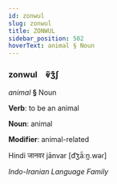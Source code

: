 ```yaml
---
id: zonwul
slug: zonwul
title: ZONWUL
sidebar_position: 502
hoverText: animal § Noun
---
```


### zonwul&emsp;<span kind="abugida">ⱴ̃ʒ͊ʃ</span>

*animal* **§** Noun

**Verb**: to be an animal

**Noun**: animal

**Modifier**: animal-related

Hindi जानवर jānvar [d͡ʒä̃ːn̪.wəɾ]

*Indo-Iranian Language Family*